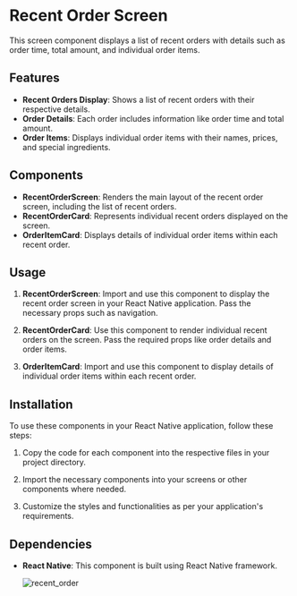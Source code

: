 # Recent Order Screen

This screen component displays a list of recent orders with details such as order time, total amount, and individual order items.

## Features

- **Recent Orders Display**: Shows a list of recent orders with their respective details.
- **Order Details**: Each order includes information like order time and total amount.
- **Order Items**: Displays individual order items with their names, prices, and special ingredients.

## Components

- **RecentOrderScreen**: Renders the main layout of the recent order screen, including the list of recent orders.
- **RecentOrderCard**: Represents individual recent orders displayed on the screen.
- **OrderItemCard**: Displays details of individual order items within each recent order.

## Usage

1. **RecentOrderScreen**: Import and use this component to display the recent order screen in your React Native application. Pass the necessary props such as navigation.

2. **RecentOrderCard**: Use this component to render individual recent orders on the screen. Pass the required props like order details and order items.

3. **OrderItemCard**: Import and use this component to display details of individual order items within each recent order.

## Installation

To use these components in your React Native application, follow these steps:

1. Copy the code for each component into the respective files in your project directory.

2. Import the necessary components into your screens or other components where needed.

3. Customize the styles and functionalities as per your application's requirements.

## Dependencies

- **React Native**: This component is built using React Native framework.

  ![recent_order](https://github.com/sarguru1981/Coffee_Xpress/assets/4471129/bf5f2cc5-1e8e-45a7-b6eb-b98f1c16ad02)

